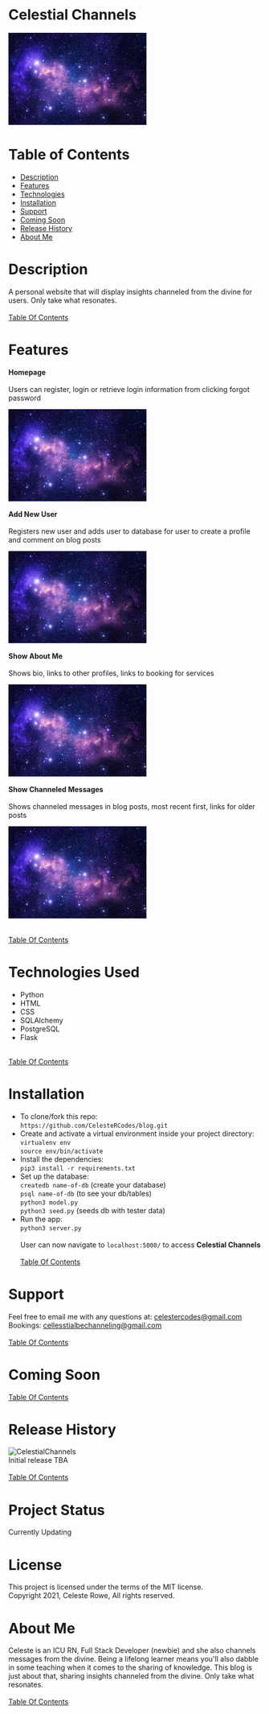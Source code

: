 
# Celestial Channels

![Celestial Channels](https://github.com/CelesteRCodes/blog/blob/master/static/img/purplestars.jpg) 

# <a name="table-contents">
# Table of Contents
* [Description](#description)
* [Features](#features)
* [Technologies](#tech)
* [Installation](#install)
* [Support](#support)
* [Coming Soon](#comming-soon)
* [Release History](#release-history)
* [About Me](#about-me)


# <a name="description">
# Description
A personal website that will display insights channeled from the divine for users. Only take what resonates.
</a><br><br>
[Table Of Contents](#table-contents)

# <a name="feautures">
# Features

**Homepage** <br><br>
Users can register, login or retrieve login information from clicking forgot password

![Homepage](https://github.com/CelesteRCodes/blog/blob/master/static/img/purplestars.jpg)   

**Add New User** <br><br>
Registers new user and adds user to database for user to create a profile and comment on blog posts
 
![Add New User](https://github.com/CelesteRCodes/blog/blob/master/static/img/purplestars.jpg) 

**Show About Me** <br><br>
Shows bio, links to other profiles, links to booking for services

![About Me](https://github.com/CelesteRCodes/blog/blob/master/static/img/purplestars.jpg)

**Show Channeled Messages** <br><br>
Shows channeled messages in blog posts, most recent first, links for older posts

![Blog](https://github.com/CelesteRCodes/blog/blob/master/static/img/purplestars.jpg)
 
</a><br>
[Table Of Contents](#table-contents)


# <a name="tech">
# Technologies Used
* Python
* HTML
* CSS
* SQLAlchemy
* PostgreSQL
* Flask


</a><br>
[Table Of Contents](#table-contents)

# <a name="install">
# Installation
   * To clone/fork this repo: <br>
    `https://github.com/CelesteRCodes/blog.git`
* Create and activate a virtual environment inside your project directory: <br>
        `virtualenv env` <br>
        `source env/bin/activate`
* Install the dependencies: <br>
        `pip3 install -r requirements.txt`
* Set up the database: <br>
        `createdb name-of-db` (create your database)<br>
        `psql name-of-db` (to see your db/tables) <br>
        `python3 model.py` <br>
        `python3 seed.py` (seeds db with tester data)
* Run the app: <br>
        `python3 server.py`
        <br><br>
User can now navigate to `localhost:5000/` to access <strong>Celestial Channels</strong>
</a><br><br>
[Table Of Contents](#table-contents)


# <a name="support"> 
# Support
Feel free to email me with any questions at: celestercodes@gmail.com <br>
Bookings: cellesstialbechanneling@gmail.com
</a><br><br>
[Table Of Contents](#table-contents)

# <a name="coming-soon">
# Coming Soon

[Table Of Contents](#table-contents)

# <a name="release-history">
# Release History
![CelestialChannels](https://img.shields.io/badge/CelestialChannels-0.1.0-purple.svg) 
<br>
Initial release TBA
</a><br><br>
[Table Of Contents](#table-contents)


# Project Status
Currently Updating 


# License
This project is licensed under the terms of the MIT license. <br>
Copyright 2021, Celeste Rowe, All rights reserved.


# <a name="about-me">
# About Me
Celeste is an ICU RN, Full Stack Developer (newbie) and she also channels messages from the divine. Being a lifelong learner means you'll also dabble in some teaching when it comes to the sharing of knowledge. This blog is just about that, sharing insights channeled from the divine. Only take what resonates. <br><br>
[Table Of Contents](#table-contents)